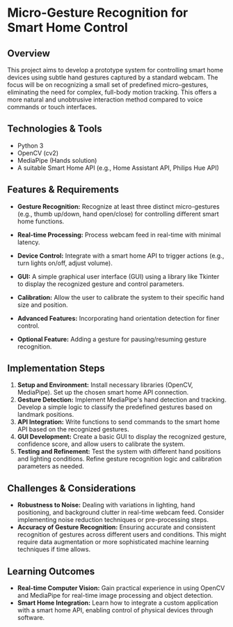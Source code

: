 # Micro-Gesture Recognition for Smart Home Control

## Overview
This project aims to develop a prototype system for controlling smart home devices using subtle hand gestures captured by a standard webcam.  The focus will be on recognizing a small set of predefined micro-gestures, eliminating the need for complex, full-body motion tracking. This offers a more natural and unobtrusive interaction method compared to voice commands or touch interfaces.

## Technologies & Tools
- Python 3
- OpenCV (cv2)
- MediaPipe (Hands solution)
- A suitable Smart Home API (e.g., Home Assistant API, Philips Hue API)

## Features & Requirements
- **Gesture Recognition:** Recognize at least three distinct micro-gestures (e.g., thumb up/down, hand open/close) for controlling different smart home functions.
- **Real-time Processing:** Process webcam feed in real-time with minimal latency.
- **Device Control:** Integrate with a smart home API to trigger actions (e.g., turn lights on/off, adjust volume).
- **GUI:** A simple graphical user interface (GUI) using a library like Tkinter to display the recognized gesture and control parameters.
- **Calibration:**  Allow the user to calibrate the system to their specific hand size and position.

- **Advanced Features:**  Incorporating hand orientation detection for finer control.
- **Optional Feature:** Adding a gesture for pausing/resuming gesture recognition.


## Implementation Steps
1. **Setup and Environment:** Install necessary libraries (OpenCV, MediaPipe).  Set up the chosen smart home API connection.
2. **Gesture Detection:** Implement MediaPipe's hand detection and tracking.  Develop a simple logic to classify the predefined gestures based on landmark positions.
3. **API Integration:** Write functions to send commands to the smart home API based on the recognized gestures.
4. **GUI Development:** Create a basic GUI to display the recognized gesture, confidence score, and allow users to calibrate the system.
5. **Testing and Refinement:** Test the system with different hand positions and lighting conditions. Refine gesture recognition logic and calibration parameters as needed.


## Challenges & Considerations
- **Robustness to Noise:**  Dealing with variations in lighting, hand positioning, and background clutter in real-time webcam feed.  Consider implementing noise reduction techniques or pre-processing steps.
- **Accuracy of Gesture Recognition:**  Ensuring accurate and consistent recognition of gestures across different users and conditions. This might require data augmentation or more sophisticated machine learning techniques if time allows.


## Learning Outcomes
- **Real-time Computer Vision:** Gain practical experience in using OpenCV and MediaPipe for real-time image processing and object detection.
- **Smart Home Integration:** Learn how to integrate a custom application with a smart home API, enabling control of physical devices through software.


